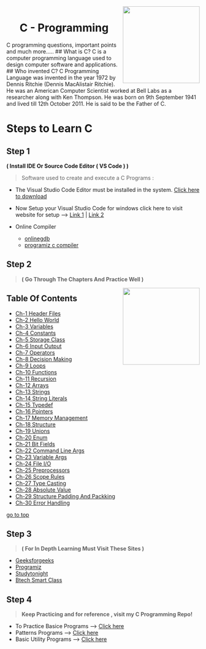 <img src="https://encrypted-tbn0.gstatic.com/images?q=tbn:ANd9GcS7jbSmbMMNzJJ9kwXZRk2mPutfg0fnSiuROg&usqp=CAU" align="right" width="200" align="right" />

<h1 align="center" >C - Programming</h1>
C programming questions, important points and much more.....
## What is C?
C is a computer programming language used to design computer software and applications.
## Who invented C?
C Programming Language was invented in the year 1972 by Dennis Ritchie (Dennis MacAlistair Ritchie). He was an American Computer Scientist worked at Bell Labs as a researcher along with Ken Thompson. He was born on 9th September 1941 and lived till 12th October 2011. He is said to be the Father of C.<br>


</div>

# Steps to Learn C 
## Step 1 
<b>( Install IDE Or Source Code Editor ( VS Code ) )</b>
> Software used to create and execute a C Programs :
- The Visual Studio Code Editor must be installed in the system.  [Click here to download ](https://visualstudio.microsoft.com/downloads/)
- Now Setup your Visual Studio Code for windows click here to visit website for setup --> [Link 1](https://www.javatpoint.com/how-to-run-a-c-program-in-visual-studio-code) |   [Link 2](https://ludwiguer.medium.com/configure-visual-studio-code-to-compile-and-run-c-c-3cef24b4f690) 

- Online Compiler
    - [onlinegdb](https://www.onlinegdb.com/)
    - [programiz c compiler](https://www.programiz.com/c-programming/online-compiler/)


## Step 2 
><b>( Go Through The Chapters And Practice Well )</b>  <a name="top"></a>
<img src="https://github.com/abhayanigam/Learn_Python_Programming/blob/main/Assets/content.png" align="right" width="200" align="right" />

## Table Of Contents 
   - [Ch-1 Header Files](https://www.tutorialspoint.com/cprogramming/c_header_files.htm#:~:text=A%20header%20file%20is%20a,that%20comes%20with%20your%20compiler.)
   - [Ch-2 Hello World](https://github.com/abhayanigam/Learning_In_C_Language/tree/main/Chapters_In_C/Ch_2_HelloWorld)
   - [Ch-3 Variables](https://www.tutorialspoint.com/cprogramming/c_variables.htm)
   - [Ch-4 Constants](https://www.tutorialspoint.com/cprogramming/c_constants.htm)
   - [Ch-5 Storage Class](https://www.tutorialspoint.com/cprogramming/c_storage_classes.htm)
   - [Ch-6 Input Output](https://github.com/abhayanigam/Learning_In_C_Language/tree/main/Chapters_In_C/Ch_6_InputOutput)
   - [Ch-7 Operators](https://www.tutorialspoint.com/cprogramming/c_operators.htm)
   - [Ch-8 Decision Making](https://www.tutorialspoint.com/cprogramming/c_decision_making.htm)
   - [Ch-9 Loops](https://www.tutorialspoint.com/cprogramming/c_loops.htm)
   - [Ch-10 Functions](https://www.tutorialspoint.com/cprogramming/c_functions.htm)
   - [Ch-11 Recursion](https://www.tutorialspoint.com/cprogramming/c_recursion.htm)
   - [Ch-12 Arrays](https://www.tutorialspoint.com/cprogramming/c_arrays.htm)
   - [Ch-13 Strings](https://www.tutorialspoint.com/cprogramming/c_strings.htm)
   - [Ch-14 String Literals](https://github.com/abhayanigam/Learning_In_C_Language/tree/main/Chapters_In_C/Ch_14_StringLiterals)
   - [Ch-15 Typedef](https://www.tutorialspoint.com/cprogramming/c_typedef.htm)
   - [Ch-16 Pointers](https://www.tutorialspoint.com/cprogramming/c_pointers.htm)
   - [Ch-17 Memory Management](https://www.tutorialspoint.com/cprogramming/c_memory_management.htm)
   - [Ch-18 Structure](https://www.tutorialspoint.com/cprogramming/c_structures.htm)
   - [Ch-19 Unions](https://www.tutorialspoint.com/cprogramming/c_unions.htm)
   - [Ch-20 Enum](https://github.com/abhayanigam/Learning_In_C_Language/tree/main/Chapters_In_C/Ch_20_enum)
   - [Ch-21 Bit Fields](https://github.com/abhayanigam/Learning_In_C_Language/tree/main/Chapters_In_C/Ch_21_BitFields)
   - [Ch-22 Command Line Args](https://www.tutorialspoint.com/cprogramming/c_command_line_arguments.htm)
   - [Ch-23 Variable Args](https://www.tutorialspoint.com/cprogramming/c_variable_arguments.htm)
   - [Ch-24 File I/O](https://www.tutorialspoint.com/cprogramming/c_file_io.htm)
   - [Ch-25 Preprocessors](https://github.com/abhayanigam/Learning_In_C_Language/tree/main/Chapters_In_C/Ch_25_Preprocessors)
   - [Ch-26 Scope Rules](https://github.com/abhayanigam/Learning_In_C_Language/tree/main/Chapters_In_C/Ch_26_ScopeRules)
   - [Ch-27 Type Casting](https://www.tutorialspoint.com/cprogramming/c_type_casting.htm)
   - [Ch-28 Absolute Value](https://github.com/abhayanigam/Learning_In_C_Language/tree/main/Chapters_In_C/Ch_28_Absolute_Value)
   - [Ch-29 Structure Padding And Packking](https://github.com/abhayanigam/Learning_In_C_Language/tree/main/Chapters_In_C/Ch_29_Structure_padding_and_packking)
   - [Ch-30 Error Handling](https://www.tutorialspoint.com/cprogramming/c_error_handling.htm)

[go to top](#top)

## Step 3 
><b>( For In Depth Learning Must Visit These Sites )</b>
   - [Geeksforgeeks](https://www.geeksforgeeks.org/c-programming-language/)
   - [Programiz](https://www.programiz.com/c-programming)
   - [Studytonight](https://www.studytonight.com/c/)
   - [Btech Smart Class](http://www.btechsmartclass.com/c_programming/introduction-to-c-programming.html)


## Step 4
> <b>Keep Practicing and for reference , visit my C Programming Repo!</b>
 - To Practice Basice Programs --> [Click here](https://www.javatpoint.com/c-programs)
 - Patterns Programs --> [Click here](https://github.com/Muskankhosla/C-Programming/tree/main/Patterns)
 - Basic Utility Programs --> [Click here](https://github.com/Muskankhosla/C-Programming/tree/main/General%20Utility%20Programs)
 <br>
